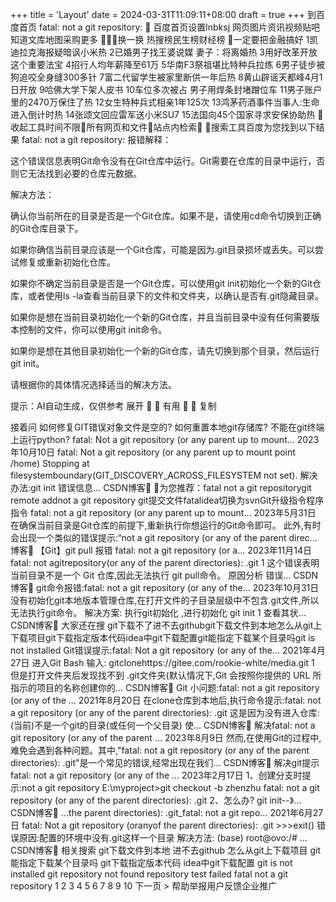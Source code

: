 +++
title = 'Layout'
date = 2024-03-31T11:09:11+08:00
draft = true
+++
到百度首页
fatal: not a git repository:

百度首页设置lnbksj
网页图片资讯视频贴吧知道文库地图采购更多
换一换
热搜榜民生榜财经榜
一定要把金融搞好
1凯迪拉克海报疑暗讽小米热
2已婚男子找王婆说媒 妻子：将离婚热
3用好改革开放这个重要法宝
4招行人均年薪降至61万
5华南F3祭祖堪比特种兵拉练
6男子徒步被狗追咬全身缝300多针
7富二代留学生被家里断供一年后热
8黄山辟谣天都峰4月1日开放
9哈佛大学下架人皮书
10车位多次被占 男子用焊条封堵蹭位车
11男子账户里的2470万保住了热
12女生特种兵式相亲1年125次
13鸿茅药酒事件当事人:生命进入倒计时热
14张颂文回应雷军送小米SU7
15法国向45个国家寻求安保协助热
收起工具时间不限所有网页和文件站点内检索
搜索工具百度为您找到以下结果
fatal: not a git repository:
报错解释：

这个错误信息表明Git命令没有在Git仓库中运行。Git需要在仓库的目录中运行，否则它无法找到必要的仓库元数据。

解决方法：

确认你当前所在的目录是否是一个Git仓库。如果不是，请使用cd命令切换到正确的Git仓库目录下。

如果你确信当前目录应该是一个Git仓库，可能是因为.git目录损坏或丢失。可以尝试修复或重新初始化仓库。

如果你不确定当前目录是否是一个Git仓库，可以使用git init初始化一个新的Git仓库，或者使用ls -la查看当前目录下的文件和文件夹，以确认是否有.git隐藏目录。

如果你是想在当前目录初始化一个新的Git仓库，并且当前目录中没有任何需要版本控制的文件，你可以使用git init命令。

如果你是想在其他目录初始化一个新的Git仓库，请先切换到那个目录，然后运行git init。

请根据你的具体情况选择适当的解决方法。

提示：AI自动生成，仅供参考
展开 

有用


复制

接着问
如何修复GIT错误对象文件是空的?
如何重置本地git存储库?
不能在git终端上运行python?
fatal: Not a git repository (or any parent up to mount...
2023年10月10日 fatal: Not a git repository (or any parent up to mount point /home) Stopping at filesystemboundary(GIT_DISCOVERY_ACROSS_FILESYSTEM not set). 解决办法:git init 错误信息...
CSDN博客
为您推荐：fatal not a git repositorygit remote addnot a git repository
git提交文件fatalidea切换为svnGit升级指令程序指令
fatal: not a git repository (or any parent up to mount...
2023年5月31日 在确保当前目录是Git仓库的前提下,重新执行你想运行的Git命令即可。 此外,有时会出现一个类似的错误提示:“not a git repository (or any of the parent direc...
博客
【Git】git pull 报错 fatal: not a git repository (or a...
2023年11月14日 fatal: not agitrepository(or any of the parent directories): .git 1 这个错误表明当前目录不是一个 Git 仓库,因此无法执行 git pull命令。 原因分析 错误...
CSDN博客
git命令报错:fatal: not a git repository (or any of the...
2023年10月31日 没有初始化git本地版本管理仓库,在打开文件的子目录层级中不包含.git文件,所以无法执行git命令。 解决方案: 执行git初始化 ,进行初始化 git init 1 查看其状...
CSDN博客
大家还在搜
git下载不了进不去githubgit下载文件到本地怎么从git上下载项目git下载指定版本代码idea中git下载配置git能指定下载某个目录吗git is not installed
Git错误提示:fatal: Not a git repository (or any of the...
2021年4月27日 进入Git Bash 输入: gitclonehttps://gitee.com/rookie-white/media.git 1 但是打开文件夹后发现找不到 .git文件夹(默认情况下,Git 会按照你提供的 URL 所指示的项目的名称创建你的...
CSDN博客
Git 小问题:fatal: not a git repository (or any of the ...
2021年8月20日 在clone仓库到本地后,执行命令提示:fatal: not a git repository (or any of the parent directories): .git 这是因为没有进入仓库:(当前)不是一个git的目录(或任何一个父目录) 使...
CSDN博客
解决fatal: not a git repository (or any of the parent ...
2023年8月9日 然而,在使用Git的过程中,难免会遇到各种问题。其中,"fatal: not a git repository (or any of the parent directories): .git"是一个常见的错误,经常出现在我们...
CSDN博客
解决git提示fatal: not a git repository (or any of the ...
2023年2月17日 1、创建分支时提示:not a git repository E:\myproject>git checkout -b zhenzhu fatal: not a git repository (or any of the parent directories): .git 2、怎么办? git init--》...
CSDN博客
...the parent directories): .git_fatal: not a git repo...
2021年6月27日 fatal: Not a git repository (oranyof the parent directories): .git >>>exit() 错误原因:配置的环境中没有.git这样一个目录 解决方法: (base) root@ovo:/# ...
CSDN博客
相关搜索
git下载文件到本地	进不去github
怎么从git上下载项目	git能指定下载某个目录吗
git下载指定版本代码	idea中git下载配置
git is not installed	git repository not found
repository test failed	fatal not a git repository
1
2
3
4
5
6
7
8
9
10
下一页 >
帮助举报用户反馈企业推广
